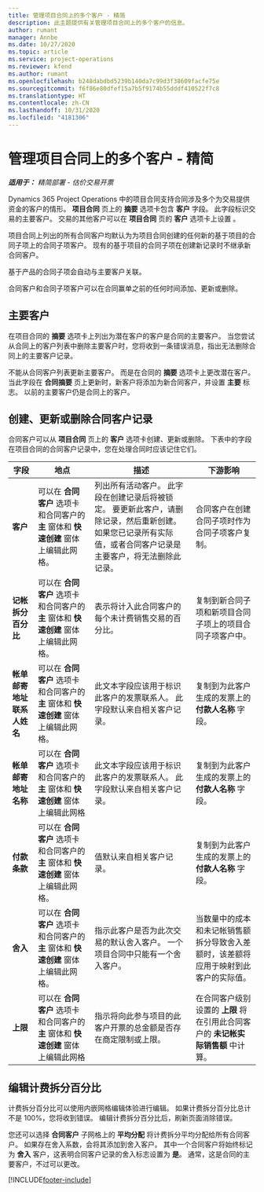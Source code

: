 ```yaml
---
title: 管理项目合同上的多个客户 - 精简
description: 此主题提供有关管理项目合同上的多个客户的信息。
author: rumant
manager: Annbe
ms.date: 10/27/2020
ms.topic: article
ms.service: project-operations
ms.reviewer: kfend
ms.author: rumant
ms.openlocfilehash: b248dabdbd5239b140da7c99d3f38609facfe75e
ms.sourcegitcommit: f6f86e80dfef15a7b5f9174b55dddf410522f7c8
ms.translationtype: HT
ms.contentlocale: zh-CN
ms.lasthandoff: 10/31/2020
ms.locfileid: "4181306"
---
```

# <a name="manage-multiple-customers-on-project-contracts---lite"></a>管理项目合同上的多个客户 - 精简

_**适用于：** 精简部署 - 估价交易开票_

Dynamics 365 Project Operations 中的项目合同支持合同涉及多个为交易提供资金的客户的情形。 **项目合同** 页上的 **摘要** 选项卡包含 **客户** 字段。 此字段标识交易的主要客户。 交易的其他客户可以在 **项目合同** 页的 **客户** 选项卡上设置 。

项目合同上列出的所有合同客户均默认为为项目合同创建的任何新的基于项目的合同子项上的合同子项客户。 现有的基于项目的合同子项在创建新记录时不继承新合同客户。

基于产品的合同子项会自动与主要客户关联。

合同客户和合同子项客户可以在合同赢单之前的任何时间添加、更新或删除。

## <a name="primary-customer"></a>主要客户

在项目合同的 **摘要** 选项卡上列出为潜在客户的客户是合同的主要客户。 当您尝试从合同上的客户列表中删除主要客户时，您将收到一条错误消息，指出无法删除合同上的主要客户记录。

不能从合同客户列表更新主要客户。 而是在合同的 **摘要** 选项卡上更改潜在客户。 当此字段在 **合同摘要** 页上更新时，新客户将添加为新合同客户，并设置 **主要** 标志。 以前的主要客户仍是合同上的客户。

## <a name="create-update-or-delete-a-contract-customer-record"></a>创建、更新或删除合同客户记录

合同客户可以从 **项目合同** 页上的 **客户** 选项卡创建、更新或删除。 下表中的字段在项目合同的合同客户记录中，您在处理合同时应该记住它们。

| 字段 | 地点 | 描述 | 下游影响 |
| --- | --- | --- | --- |
| **客户** | 可以在 **合同客户** 选项卡和合同客户的 **主** 窗体和 **快速创建** 窗体上编辑此网格。 | 列出所有活动客户。 此字段在创建记录后将被锁定。 要更新此客户，请删除记录，然后重新创建。 如果您已记录所有实际值，或者合同客户记录是主要客户，将无法删除此记录。 | 合同客户在创建合同子项时作为合同子项客户复制。 |
| **记帐拆分百分比** | 可以在 **合同客户** 选项卡和合同客户的 **主** 窗体和 **快速创建** 窗体上编辑此网格。 | 表示将计入此合同客户的每个未计费销售交易的百分比。 | 复制到新合同子项和新项目合同子项上的项目合同子项客户中。 |
| **帐单邮寄地址联系人姓名** | 可以在 **合同客户** 选项卡和合同客户的 **主** 窗体和 **快速创建** 窗体上编辑此网格。 | 此文本字段应该用于标识此客户的发票联系人。 此字段默认来自相关客户记录。 | 复制到为此客户生成的发票上的 **付款人名称** 字段。 |
| **帐单邮寄地址名称** | 可以在 **合同客户** 选项卡和合同客户的 **主** 窗体和 **快速创建** 窗体上编辑此网格 | 此文本字段应该用于标识此客户的发票联系人。 此字段默认来自相关客户记录。 | 复制到为此客户生成的发票上的 **付款人名称** 字段。 |
| **付款条款** | 可以在 **合同客户** 选项卡和合同客户的 **主** 窗体和 **快速创建** 窗体上编辑此网格。 | 值默认来自相关客户记录。 | 复制到为此客户生成的发票上的 **付款人名称** 字段。 |
| **舍入** | 可以在 **合同客户** 选项卡和合同客户的 **主** 窗体和 **快速创建** 窗体上编辑此网格。 | 指示此客户是否为此次交易的默认舍入客户。 一个项目合同中只能有一个舍入客户。 | 当数量中的成本和未记帐销售额拆分导致舍入差额时，该差额将应用于映射到此客户的实际值。 |
| **上限** | 可以在 **合同客户** 选项卡和合同客户的 **主** 窗体和 **快速创建** 窗体上编辑此网格 | 指示将向此参与项目的此客户开票的总金额是否存在商定限制或上限。 | 在合同客户级别设置的 **上限** 将在引用此合同客户的 **未记帐实际销售额** 中计算。 |

## <a name="edit-billing-split-percentages"></a>编辑计费拆分百分比

计费拆分百分比可以使用内嵌网格编辑体验进行编辑。 如果计费拆分百分比总计不是 100%，您将收到错误。 编辑计费拆分百分比后，刷新页面消除错误。

您还可以选择 **合同客户** 子网格上的 **平均分配** 将计费拆分平均分配给所有合同客户。 如果存在舍入系数，会将其添加到舍入客户。 其中一个合同客户将始终标记为 **舍入** 客户，这表明合同客户记录的舍入标志设置为 **是**。 通常，这是合同的主要客户，不过可以更改。


[!INCLUDE[footer-include](../../includes/footer-banner.md)]